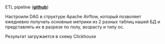 ETL pipeline (__[github](https://github.com/Darinchi/Data_Analyst_Simulator/blob/main/4_etl_pipeline/ETL_pipline.ipynb)__)

Настроили DAG в структуре Apache Airflow, который позволяет ежедневно получать основные метрики из 2 разных таблиц нашей БД и представлять их в разрезе по полу, возрасту и типу ос.

Результат загружается в схему Clickhouse

